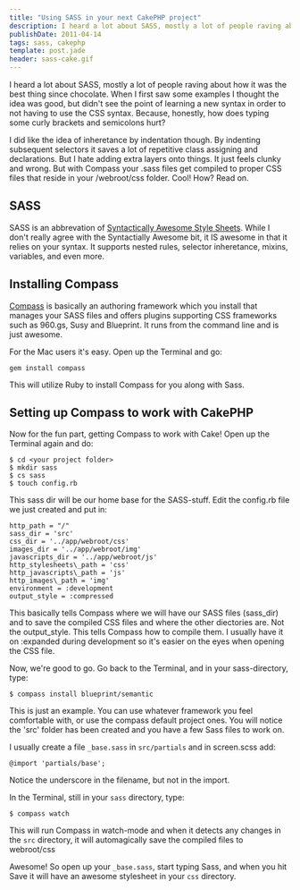 ```yaml
---
title: "Using SASS in your next CakePHP project"
description: I heard a lot about SASS, mostly a lot of people raving about how it was the best thing since chocolate.
publishDate: 2011-04-14
tags: sass, cakephp
template: post.jade
header: sass-cake.gif
---
```


I heard a lot about SASS, mostly a lot of people raving about how it was the best thing since chocolate. When I first saw some examples I thought the idea was good, but didn't see the point of learning a new syntax in order to not having to use the CSS syntax. Because, honestly, how does typing some curly brackets and semicolons hurt?

I did like the idea of inheretance by indentation though. By indenting subsequent selectors it saves a lot of repetitive class assigning and declarations. But I hate adding extra layers onto things. It just feels clunky and wrong. But with Compass your .sass files get compiled to proper CSS files that reside in your /webroot/css folder. Cool! How? Read on.

## SASS

SASS is an abbrevation of [Syntactically Awesome Style Sheets][1]. While I don't really agree with the Syntactially Awesome bit, it IS awesome in that it relies on your syntax. It supports nested rules, selector inheretance, mixins, variables, and even more.

## Installing Compass

[Compass][2] is basically an authoring framework which you install that manages your SASS files and offers plugins supporting CSS frameworks such as 960.gs, Susy and Blueprint. It runs from the command line and is just awesome.

For the Mac users it's easy. Open up the Terminal and go:

    gem install compass


This will utilize Ruby to install Compass for you along with Sass.

## Setting up Compass to work with CakePHP

Now for the fun part, getting Compass to work with Cake! Open up the Terminal again and do:

    $ cd <your project folder>
    $ mkdir sass
    $ cs sass
    $ touch config.rb


This sass dir will be our home base for the SASS-stuff. Edit the config.rb file we just created and put in:

    http_path = "/"
    sass_dir = 'src'
    css_dir = '../app/webroot/css'
    images_dir = '../app/webroot/img'
    javascripts_dir = '../app/webroot/js'
    http_stylesheets\_path = 'css'
    http_javascripts\_path = 'js'
    http_images\_path = 'img'
    environment = :development
    output_style = :compressed


This basically tells Compass where we will have our SASS files (sass\_dir) and to save the compiled CSS files and where the other diectories are. Not the output\_style. This tells Compass how to compile them. I usually have it on :expanded during development so it's easier on the eyes when opening the CSS file.

Now, we're good to go. Go back to the Terminal, and in your sass-directory, type:

    $ compass install blueprint/semantic


This is just an example. You can use whatever framework you feel comfortable with, or use the compass default project ones. You will notice the 'src' folder has been created and you have a few Sass files to work on.

I usually create a file `_base.sass` in `src/partials` and in screen.scss add:

    @import 'partials/base';


Notice the underscore in the filename, but not in the import.

In the Terminal, still in your `sass` directory, type:

    $ compass watch


This will run Compass in watch-mode and when it detects any changes in the `src` directory, it will automagically save the compiled files to webroot/css

Awesome! So open up your `_base.sass`, start typing Sass, and when you hit Save it will have an awesome stylesheet in your `css` directory.

 [1]: http://sass-lang.com/ "Sass - Syntactically Awesome Stylesheets"
 [2]: http://compass-style.org/ "Compass"
